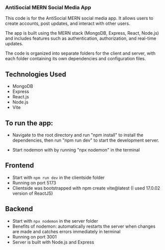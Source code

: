 ### AntiSocial MERN Social Media App    

This code is for the AntiSocial MERN social media app. It allows users to create accounts, post updates, and interact with other users.
 
The app is built using the MERN stack (MongoDB, Express, React, Node.js) and includes features such as authentication, authorization, and real-time updates.

The code is organized into separate folders for the client and server, with each folder containing its own dependencies and configuration files.

## Technologies Used
- MongoDB
- Express
- React.js
- Node.js
- Vite



## To run the app: 
- Navigate to the root directory and run "npm install" to install the dependencies, then run "npm run dev" to start the development server.

- Start nodemon with by running "npx nodemon" in the terminal


## Frontend
- Start with `npm run dev` in the clientside folder
- Running on port 5173
- Clientside was bootstrapped with npm create vite@latest (I used 17.0.02 version of ReactJS)

## Backend
- Start with `npx nodemon` in the server folder
- Benefits of nodemon: automatically restarts the server when changes are made and catches errors immediately in terminal
- Running on port 3001
- Server is built with Node.js and Express

<!-- leaving comments within the code to aid in optional cloning for portfolio purposes.  Change things to make this your own as needed.  #ittakesavillage -->